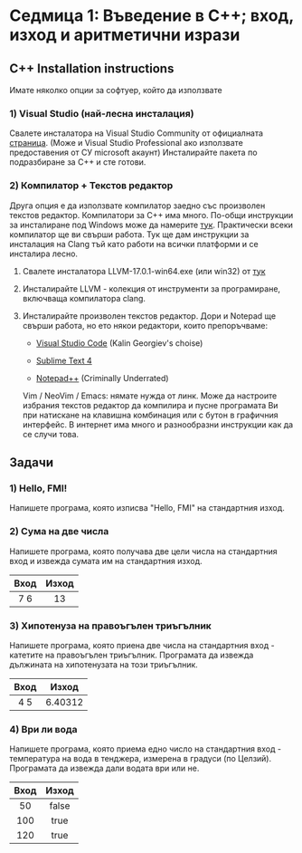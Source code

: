 # Седмица 1: Въведение в C++; вход, изход и аритметични изрази

## C++ Installation instructions

Имате няколко опции за софтуер, който да използвате

### 1) Visual Studio (най-лесна инсталация)

Свалете инсталатора на Visual Studio Community от официалната [страница](https://visualstudio.microsoft.com/downloads/). (Може и Visual Studio Professional ако използвате предоставения от СУ microsoft акаунт)
Инсталирайте пакета по подразбиране за C++ и сте готови.

### 2) Компилатор + Текстов редактор

Друга опция е да използвате компилатор заедно със произволен текстов редактор. Компилатори за C++ има много. По-общи инструкции за инсталиране под Windows може да намерите [тук](https://www.freecodecamp.org/news/how-to-install-c-and-cpp-compiler-on-windows/). Практически всеки компилатор ще ви свърши работа. Тук ще дам инструкции за инсталация на Clang тъй като работи на всички платформи и се инсталира лесно.

1) Свалете инсталатора LLVM-17.0.1-win64.exe (или win32) от [тук](https://github.com/llvm/llvm-project/releases/tag/llvmorg-17.0.1)
2) Инсталирайте LLVM - колекция от инструменти за програмиране, включваща компилатора clang.
3) Инсталирайте произволен текстов редактор. Дори и Notepad ще свърши работа, но ето някои редактори, които препоръчваме:

    - [Visual Studio Code](https://code.visualstudio.com/download) (Kalin Georgiev's choise)

    - [Sublime Text 4](https://www.sublimetext.com/download)

    - [Notepad++](https://notepad-plus-plus.org/downloads/v8.5.7/) (Criminally Underrated)

    Vim / NeoVim / Emacs: нямате нужда от линк.
Може да настроите избрания текстов редактор да компилира и пусне програмата Ви при натискане на клавишна комбинация или с бутон в графичния интерфейс. В интернет има много и разнообразни инструкции как да се случи това.

## Задачи


### 1) Hello, FMI!

Напишете програма, която изписва "Hello, FMI" на стандартния изход.

### 2) Сума на две числа

Напишете програма, която получава две цели числа на стандартния вход и извежда сумата им на стандартния изход.

|Вход | Изход |
|:---:|:---:|
| 7 6|13|


### 3) Хипотенуза на правоъгълен триъгълник

Напишете програма, която приена две числа на стандартния вход - катетите на правоъгълен триъгълник. Програмата да извежда дължината на хипотенузата на този триъгълник.

|Вход | Изход |
|:---:|:---:|
|4 5|6.40312|

### 4) Ври ли вода

Напишете програма, която приема едно число на стандартния вход - температура на вода в тенджера, измерена в градуси (по Целзий). Програмата да извежда дали водата ври или не.


|Вход | Изход |
|:---:|:---:|
| 50|false|
|100|true|
|120|true|
